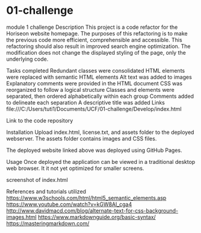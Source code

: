 # 01-challenge
module 1 challenge 
Description
This project is a code refactor for the Horiseon website homepage. The purposes of this refactoring is to make the previous code more efficient, comprehensible and accessible. This refactoring should also result in improved search engine optimization. The modification does not change the displayed styling of the page, only the underlying code.

Tasks completed
Redundant classes were consolidated
HTML elements were replaced with semantic HTML elements
Alt text was added to images
Explanatory comments were provided in the HTML document
CSS was reorganized to follow a logical structure
Classes and elements were separated, then ordered alphabetically within each group
Comments added to delineate each separation
A descriptive title was added
Links
file:///C:/Users/tuti1/Documents/UCF/01-challenge/Develop/index.html

Link to the code repository

Installation
Upload index.html, license.txt, and assets folder to the deployed webserver. The assets folder contains images and CSS files.

The deployed website linked above was deployed using GitHub Pages.

Usage
Once deployed the application can be viewed in a traditional desktop web browser. It it not yet optimized for smaller screens.

screenshot of index.html

References and tutorials utilized
https://www.w3schools.com/html/html5_semantic_elements.asp
https://www.youtube.com/watch?v=kGW8Al_cga4
http://www.davidmacd.com/blog/alternate-text-for-css-background-images.html
https://www.markdownguide.org/basic-syntax/
https://masteringmarkdown.com/
